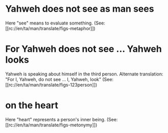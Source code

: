 # Yahweh does not see as man sees

Here "see" means to evaluate something. (See: [[rc://en/ta/man/translate/figs-metaphor]])

# For Yahweh does not see ... Yahweh looks

Yahweh is speaking about himself in the third person. Alternate translation: "For I, Yahweh, do not see ... I, Yahweh, look" (See: [[rc://en/ta/man/translate/figs-123person]])

# on the heart

Here "heart" represents a person's inner being. (See: [[rc://en/ta/man/translate/figs-metonymy]])

